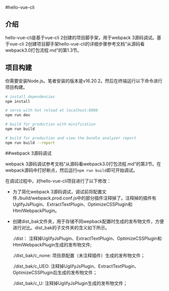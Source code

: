 #hello-vue-cli
## 介绍
hello-vue-cli是基于vue-cli 2创建的项目脚手架，用于webpack 3源码调试。基于vue-cli 2创建项目脚手架hello-vue-cli的详细步骤参考文档“从源码看webpack3.0打包流程.md”的第1.3节。

## 项目构建
你需要安装Node.js。笔者安装的版本是v16.20.2。然后在终端运行以下命令进行项目构建。
``` bash
# install dependencies
npm install

# serve with hot reload at localhost:8080
npm run dev

# build for production with minification
npm run build

# build for production and view the bundle analyzer report
npm run build --report
```

##webpack 3源码调试

webpack 3源码调试参考文档“从源码看webpack3.0打包流程.md”的第3节。在webpack源码中打好断点，然后运行`npm run build`即可开始调试。

在调试过程中，对hello-vue-cli项目进行了以下修改：

- 为了简化webpack 3源码调试，调试前将配置文件./build/webpack.prod.conf.js中的部分插件注释掉了。注释掉的插件有UglifyJsPlugin、ExtractTextPlugin、OptimizeCSSPlugin和HtmlWebpackPlugin。

- 创建dist_bak文件夹，用于存储不同wepback配置时生成的发布物文件，方便进行对比。dist_bak的子文件夹的含义如下所示。

  ./dist： 注释掉UglifyJsPlugin、ExtractTextPlugin、OptimizeCSSPlugin和HtmlWebpackPlugin生成的发布物文件;

  ./dist_bak/c_none: 项目原配置（未注释插件）生成的发布物文件；

  ./dist_bak/c_UEO: 注释掉UglifyJsPlugin、ExtractTextPlugin、OptimizeCSSPlugin后生成的发布物文件；

  ./dist_bak/c_U: 注释掉UglifyJsPlugin生成的发布物文件；

​        
